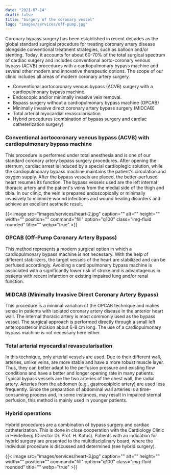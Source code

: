 ```yaml
---
date: "2021-07-14"
draft: false
title: "Surgery of the coronary vessel"
logo: "images/services/off-pump.jpg"
---
```


Coronary bypass surgery has been established in recent decades as the global standard surgical procedure for treating coronary artery disease alongside conventional treatment strategies, such as balloon and/or stenting. Today, it accounts for about 60-70% of the total surgical spectrum of cardiac surgery and includes conventional aorto-coronary venous bypass (ACVB) procedures with a cardiopulmonary bypass machine and several other modern and innovative therapeutic options. The scope of our clinic includes all areas of modern coronary artery surgery.

- Conventional aortocoronary venous bypass (ACVB) surgery with a cardiopulmonary bypass machine.
- Endoscopic and/or minimally invasive vein removal.
- Bypass surgery without a cardiopulmonary bypass machine (OPCAB)
- Minimally invasive direct coronary artery bypass surgery (MIDCAB)
- Total arterial myocardial revascularisation 
- Hybrid procedures (combination of bypass surgery and cardiac catheterization surgery)

### Conventional aortocoronary venous bypass (ACVB) with cardiopulmonary bypass machine

This procedure is performed under total anesthesia and is one of our standard coronary artery bypass surgery procedures. After opening the sternum, cardiac arrest is induced by a special cardioplegic solution, while the cardiopulmonary bypass machine maintains the patient's circulation and oxygen supply. After the bypass vessels are placed, the better-perfused heart resumes its function. The bypass vessels used are the left internal thoracic artery and the patient's veins from the medial side of the thigh and tibia. In our clinic, the vein is prepared endoscopically or minimally invasively to minimize wound infections and wound healing disorders and achieve an excellent aesthetic result.

{{< image src="images/services/heart-2.jpg" caption="" alt="" height="" width="" position="" command="fill" option="q100" class="img-fluid rounded" title="" webp="true" >}}

### OPCAB (Off-Pump Coronary Artery Bypass)

This method represents a modern surgical option in which a cardiopulmonary bypass machine is not necessary. With the help of different stabilizers, the target vessels of the heart are stabilized and can be perfused accordingly. Avoiding a cardiopulmonary bypass machine is associated with a significantly lower risk of stroke and is advantageous in patients with recent infarction or existing impaired lung and/or renal function.
### MIDCAB (Minimally Invasive Direct Coronary Artery Bypass)

This procedure is a minimal variation of the OPCAB technique and makes sense in patients with isolated coronary artery disease in the anterior heart wall. The internal thoracic artery is most commonly used as the bypass vessel. The surgical approach is performed directly through a small left anteroposterior incision about 6-8 cm long. The use of a cardiopulmonary bypass machine is not necessary here either. 

### Total arterial myocardial revascularisation

In this technique, only arterial vessels are used. Due to their different wall, arteries, unlike veins, are more stable and have a more robust muscle layer. Thus, they can better adapt to the perfusion pressure and existing flow conditions and have a better and longer opening rate in many patients. Typical bypass vessels are the two arteries of the chest wall, the radial artery. Arteries from the abdomen (e.g., gastroepiploic artery) are used less frequently. Since the preparation of abdominal wall arteries is a time-consuming process and, in some instances, may result in impaired sternal perfusion, this method is mainly used in younger patients.

### Hybrid operations

Hybrid procedures are a combination of bypass surgery and cardiac catheterization. This is done in close cooperation with the Cardiology Clinic in Heidelberg (Director Dr. Prof. H. Katus). Patients with an indication for hybrid surgery are presented to the multidisciplinary board, where the individual procedure is discussed and determined (see hybrid surgery).

{{< image src="images/services/heart-3.jpg" caption="" alt="" height="" width="" position="" command="fill" option="q100" class="img-fluid rounded" title="" webp="true" >}}
